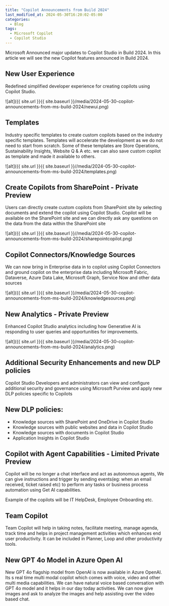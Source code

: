 ```yaml
---
title: "Copilot Announcements from Build 2024"
last_modified_at: 2024-05-30T16:20:02-05:00
categories:
  - Blog
tags:
  - Microsoft Copilot
  - Copilot Studio
---
```


Microsoft Announced major updates to Copilot Studio in Build 2024. In this article we will see the new Copilot features announced in Build 2024.

## New User Experience

Redefined simplified developer experience for creating copilots using Copilot Studio. 

![alt]({{ site.url }}{{ site.baseurl }}/media/2024-05-30-copilot-announcements-from-ms-build-2024/newui.png)    

## Templates


Industry specific templates to create custom copilots based on the industry specific templates. Templates will accelerate the development as we do not need to start from scratch. Some of these templates are Store Operations, Sustainability Insights, Website Q & A etc. we can also save custom copilot as template and made it available to others.

![alt]({{ site.url }}{{ site.baseurl }}//media/2024-05-30-copilot-announcements-from-ms-build-2024/templates.png)

## Create Copilots from SharePoint - Private Preview


Users can directly create custom copilots from SharePoint site by selecting documents and extend the copilot using Copilot Studio. Copilot will be available on the SharePoint site and we can directly ask any questions on the data from the data within the SharePoint site

![alt]({{ site.url }}{{ site.baseurl }}//media/2024-05-30-copilot-announcements-from-ms-build-2024/sharepointcopilot.png)

## Copilot Connectors/Knowledge Sources


We can now bring in Enterprise data in to copilot using Copilot Connectors and ground copilot on the enterprise data including Microsoft Fabric, Dataverse, Azure Data Lake, Microsoft Graph, Service Now and other data sources

![alt]({{ site.url }}{{ site.baseurl }}/media/2024-05-30-copilot-announcements-from-ms-build-2024/knowledgesources.png)

## New Analytics - Private Preview


Enhanced Copilot Studio analytics including how Generative AI is responding to user queries and opportunities for improvements. 

![alt]({{ site.url }}{{ site.baseurl }}/media/2024-05-30-copilot-announcements-from-ms-build-2024/analytics.png)

## Additional Security Enhancements and new DLP policies


Copilot Studio Developers and administrators can view and configure additional security and governance using Microsoft Purview and apply new DLP policies specific to Copilots


## New DLP policies:

- Knowledge sources with SharePoint and OneDrive in Copilot Studio
- Knowledge sources with public websites and data in Copilot Studio
- Knowledge sources with documents in Copilot Studio
- Application Insights in Copilot Studio

## Copilot with Agent Capabilities - Limited Private Preview

Copilot will be no longer a chat interface and act as autonomous agents, We can give instructions and trigger by sending events(eg: when an email received, ticket raised etc) to perform any tasks or business process automation using Get AI capabilities.

Example of the copilots will be IT HelpDesk, Employee Onboarding etc.

## Team Copilot

Team Copilot will help in taking notes, facilitate meeting, manage agenda, track time and helps in project management activities which enhances end user productivity. It can be included in Planner, Loop and other productivity tools.

## New GPT 4o Model in Azure Open AI

New GPT 4o flagship model from OpenAI is now available in Azure OpenAI. Its s real time multi modal copilot which comes with voice, video and other multi media capabilities. We can have natural voice based conversation with GPT 4o model and it helps in our day today activities. We can now give images and ask to analyze the images and help assisting over the video based chat.